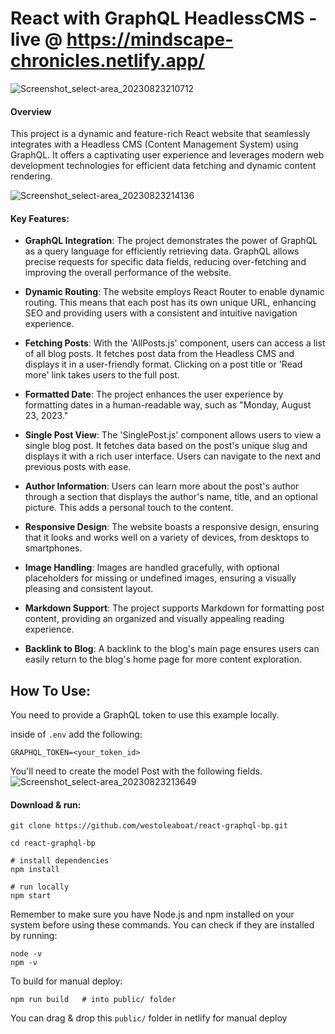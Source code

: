 # React with GraphQL HeadlessCMS - live @ https://mindscape-chronicles.netlify.app/
![Screenshot_select-area_20230823210712](https://github.com/westoleaboat/react-graphql-bp/assets/68698872/b551f614-f50a-496c-887d-761308d85502)

#### Overview
This project is a dynamic and feature-rich React website that seamlessly integrates with a Headless CMS (Content Management System) using GraphQL. It offers a captivating user experience and leverages modern web development technologies for efficient data fetching and dynamic content rendering.

![Screenshot_select-area_20230823214136](https://github.com/westoleaboat/react-graphql-bp/assets/68698872/1bf95a22-c98f-4ffe-acdb-fb76aca33b8a)

#### Key Features:

+ **GraphQL Integration**: The project demonstrates the power of GraphQL as a query language for efficiently retrieving data. GraphQL allows precise requests for specific data fields, reducing over-fetching and improving the overall performance of the website.

+ **Dynamic Routing**: The website employs React Router to enable dynamic routing. This means that each post has its own unique URL, enhancing SEO and providing users with a consistent and intuitive navigation experience.

+ **Fetching Posts**: With the 'AllPosts.js' component, users can access a list of all blog posts. It fetches post data from the Headless CMS and displays it in a user-friendly format. Clicking on a post title or 'Read more' link takes users to the full post.

+ **Formatted Date**: The project enhances the user experience by formatting dates in a human-readable way, such as "Monday, August 23, 2023."

+ **Single Post View**: The 'SinglePost.js' component allows users to view a single blog post. It fetches data based on the post's unique slug and displays it with a rich user interface. Users can navigate to the next and previous posts with ease.

+ **Author Information**: Users can learn more about the post's author through a section that displays the author's name, title, and an optional picture. This adds a personal touch to the content.

+ **Responsive Design**: The website boasts a responsive design, ensuring that it looks and works well on a variety of devices, from desktops to smartphones.

+ **Image Handling**: Images are handled gracefully, with optional placeholders for missing or undefined images, ensuring a visually pleasing and consistent layout.

+ **Markdown Support**: The project supports Markdown for formatting post content, providing an organized and visually appealing reading experience.

+ **Backlink to Blog**: A backlink to the blog's main page ensures users can easily return to the blog's home page for more content exploration.

## How To Use:

You need to provide a GraphQL token to use this example locally.

inside of ```.env``` add the following:

```.env
GRAPHQL_TOKEN=<your_token_id>
```

You'll need to create the model Post with the following fields.
![Screenshot_select-area_20230823213649](https://github.com/westoleaboat/react-graphql-bp/assets/68698872/743493c2-3c13-4d4d-b5a1-8e2f216242b1)


#### Download & run:
```
git clone https://github.com/westoleaboat/react-graphql-bp.git

cd react-graphql-bp

# install dependencies
npm install

# run locally
npm start
```

Remember to make sure you have Node.js and npm installed on your system before using these commands. You can check if they are installed by running:
```
node -v
npm -v
```
To build for manual deploy:
```
npm run build   # into public/ folder
```
You can drag & drop this `public/` folder in netlify for manual deploy
